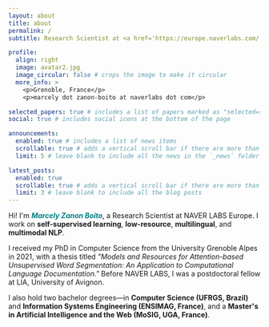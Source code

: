 ```yaml
---
layout: about
title: about
permalink: /
subtitle: Research Scientist at <a href='https://europe.naverlabs.com/'>NAVER LABS Europe</a>.

profile:
  align: right
  image: avatar2.jpg
  image_circular: false # crops the image to make it circular
  more_info: >
    <p>Grenoble, France</p>
    <p>marcely dot zanon-boito at naverlabs dot com</p>

selected_papers: true # includes a list of papers marked as "selected={true}"
social: true # includes social icons at the bottom of the page

announcements:
  enabled: true # includes a list of news items
  scrollable: true # adds a vertical scroll bar if there are more than 3 news items
  limit: 5 # leave blank to include all the news in the `_news` folder

latest_posts:
  enabled: true
  scrollable: true # adds a vertical scroll bar if there are more than 3 new posts items
  limit: 3 # leave blank to include all the blog posts
---
```


Hi! I'm <span style="color:#008080; font-weight:bold; font-style:italic;">Marcely Zanon Boito</span>, a Research Scientist at NAVER LABS Europe. I work on **self-supervised learning**, **low-resource**, **multilingual**, and **multimodal NLP**.

I received my PhD in Computer Science from the University Grenoble Alpes in 2021, with a thesis titled *"Models and Resources for Attention-based Unsupervised Word Segmentation: An Application to Computational Language Documentation."* Before NAVER LABS, I was a postdoctoral fellow at LIA, University of Avignon.

I also hold two bachelor degrees—in **Computer Science (UFRGS, Brazil)** and **Information Systems Engineering (ENSIMAG, France)**, and a **Master's in Artificial Intelligence and the Web (MoSIG, UGA, France)**.
